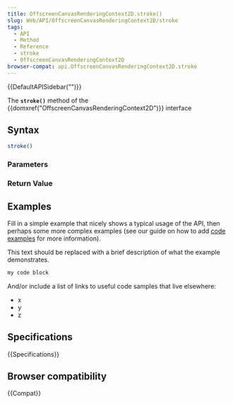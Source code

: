 ```yaml
---
title: OffscreenCanvasRenderingContext2D.stroke()
slug: Web/API/OffscreenCanvasRenderingContext2D/stroke
tags:
  - API
  - Method
  - Reference
  - stroke
  - OffscreenCanvasRenderingContext2D
browser-compat: api.OffscreenCanvasRenderingContext2D.stroke
---
```

{{DefaultAPISidebar("")}}

The **`stroke()`** method of the {{domxref("OffscreenCanvasRenderingContext2D")}} interface 

## Syntax

```js
stroke()
```

### Parameters



### Return Value



## Examples

Fill in a simple example that nicely shows a typical usage of the API, then perhaps some more complex examples (see our guide on how to add [code examples](/en-US/docs/MDN/Contribute/Structures/Code_examples) for more information).

This text should be replaced with a brief description of what the example demonstrates.

```js
my code block
```

And/or include a list of links to useful code samples that live elsewhere:

*   x
*   y
*   z

## Specifications

{{Specifications}}

## Browser compatibility

{{Compat}}

